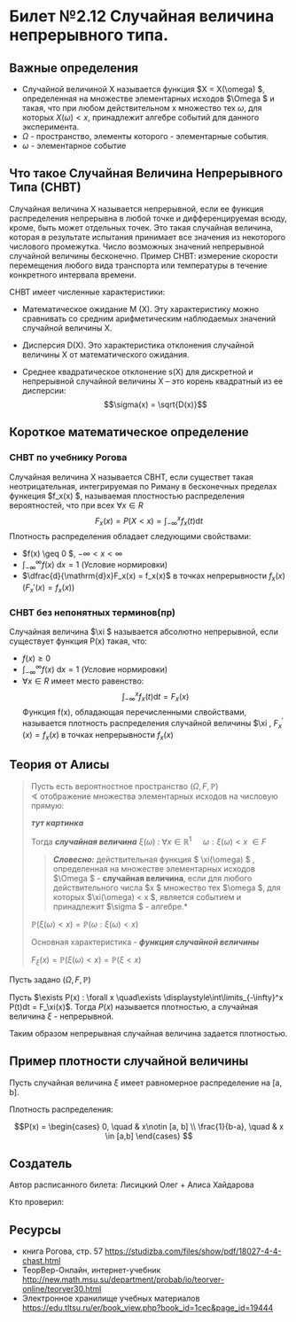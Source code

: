 # Билет №2.12 Случайная величина непрерывного типа.
## Важные определения
- Случайной величиной X называется функция  $X = X(\omega) $, определенная на множестве элементарных исходов  $\Omega $ и такая, что при любом действительном x множество тех  $\omega$, для которых  $X(\omega) < x$, принадлежит алгебре событий для данного эксперимента.
- $\Omega$ - пространство, элементы которого - элементарные события.
- $\omega$ - элементарное событие
## Что такое Случайная Величина Непрерывного Типа (СНВТ)
Случайная величина Х называется непрерывной, если ее функция распределения непрерывна в любой точке и дифференцируемая всюду, кроме, быть может отдельных точек. Это такая случайная величина, которая в результате испытания принимает все значения из некоторого числового промежутка. Число возможных значений непрерывной случайной величины бесконечно. 
Пример СНВТ: измерение скорости перемещения любого вида транспорта или температуры в течение конкретного интервала времени.

СНВТ имеет численные характеристики:

- Математическое ожидание М (Х). Эту характеристику можно сравнивать со средним арифметическим наблюдаемых значений случайной величины Х.

- Дисперсия D(X). Это характеристика отклонения случайной величины Х от математического ожидания.

- Среднее квадратическое отклонение s(Х) для дискретной и непрерывной случайной величины Х – это корень квадратный из ее дисперсии:
$$\sigma(x) = \sqrt{D(x)}$$

## Короткое математическое определение 
### СНВТ по учебнику Рогова
Случайная величина X называется СВНТ, если существет такая неотрицательная, интегрируемая по Риману в бесконечных пределах функеция  $f_x(x) $, называемая плостностью распределения вероятностей, что при всех $\forall x \in R$
$$ F_x(x) = P(X < x) = \int_{-\infty}^x f_x(t) \mathrm{d}t$$
Плотность распределения обладает следующими свойствами:
- $f(x) \geq 0 $,  $-\infty < x < \infty$ 
- $\int_{-\infty}^{\infty} f(x) \: \mathrm{d}x = 1$  (Условие нормировки)
- $\dfrac{d}{\mathrm{d}x}F_x(x) = f_x(x)$ в точках непрерывности $f_x(x)$ ($F_x'(x) = f_x(x)$)

### СНВТ без непонятных терминов(пр)
Случайная величина  $\xi $ называется абсолютно непрерывной, если существует функция P(x) такая, что:
- $f(x) \geq 0$
- $\int_{-\infty}^{\infty} f(x) \: \mathrm{d}x = 1$  (Условие нормировки)
- $\forall x \in R$ имеет место равенство:
$$\int_{-\infty}^x f_x(t) \mathrm{d}t = F_x(x)$$
Функция f(x), обладающая перечисленными слвойствами, называется плотность распределения случайной величины  $\xi ,  $F_x^ \prime(x) = f_x(x)$ в точках непрерывности $f_x(x)$
## Теория от Алисы
> Пусть есть  вероятностное пространство $(\Omega, F, \mathbb P)$  
$\sphericalangle$ отображение множества элементарных исходов на числовую прямую:
>
>***тут картинка***
>
>Тогда ***случайная величина*** 
>$\xi(\omega)$ : $\forall x \in \mathbb R ^ 1 \quad$ $\omega : \xi(\omega) < x$ $\in F$   
>
> > ***Словесно:*** действительная функция 
> > $ \xi(\omega) $
> > , определенная на множестве элементарных исходов  $\Omega $ - **случайная величина**, если для любого действительного числа  $x $ множество тех  $\omega $, для которых  $\xi(\omega) < x $, является событием и принадлежит  $\sigma $ - алгебре.*
>
>$\mathbb P(\xi(\omega) < x) = \mathbb P(\omega : \xi(\omega) < x)$
>
>Основная характеристика - ***функция случайной величины***
>
>$F_\xi(x) = \mathbb P(\xi(\omega) < x) = \mathbb P(\xi < x)$

Пусть задано $(\Omega, F, \mathbb P)$

Пусть $\exists P(x) : \forall x \quad\exists \displaystyle\int\limits_{-\infty}^x P(t)dt = F_\xi(x)$. Тогда $P(x)$ называется плотностью, а случайная величина 
$\xi$ - непрерывной.

Таким образом непрерывная случайная величина задается плотностью.

## Пример плотности случайной величины

Пусть случайная величина $\xi$ имеет равномерное распределение на [a, b].

Плотность распределения:

$$P(x) =
\begin{cases} 0, \quad & x\notin [a, b] \\
\frac{1}{b-a}, \quad & x \in [a,b] 
\end{cases}
$$

## Создатель

Автор расписанного билета: Лисицкий Олег + Алиса Хайдарова

Кто проверил:


## Ресурсы
- книга Рогова, стр. 57 https://studizba.com/files/show/pdf/18027-4-4-chast.html
- ТеорВер-Онлайн, интернет-учебник http://new.math.msu.su/department/probab/io/teorver-online/teorver30.html
- Электронное хранилище учебных материалов https://edu.tltsu.ru/er/book_view.php?book_id=1cec&page_id=19444
